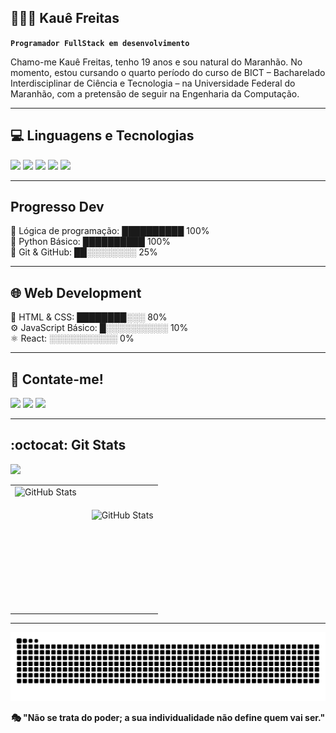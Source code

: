 ## 👨🏻‍💻​ Kauê Freitas
**`Programador FullStack em desenvolvimento`**

Chamo-me Kauê Freitas, tenho 19 anos e sou natural do Maranhão. No momento, estou cursando o quarto período do curso de BICT – Bacharelado Interdisciplinar de Ciência e Tecnologia – na Universidade Federal do Maranhão, com a pretensão de seguir na Engenharia da Computação.

---

## 💻​ Linguagens e Tecnologias​ 

<div>
    <img height="32.5px" src="https://cdn.jsdelivr.net/gh/devicons/devicon@latest/icons/html5/html5-original.svg" />
    <img height="32.5px" src="https://cdn.jsdelivr.net/gh/devicons/devicon@latest/icons/css3/css3-original.svg" />
    <img height="30px" src="https://cdn.jsdelivr.net/gh/devicons/devicon@latest/icons/javascript/javascript-original.svg" />
    <img height="37.5px" src="https://cdn.jsdelivr.net/gh/devicons/devicon@latest/icons/python/python-original.svg" />
    <img height="36px" src="https://cdn.jsdelivr.net/gh/devicons/devicon@latest/icons/cplusplus/cplusplus-original.svg" />
</div>

---

##  Progresso Dev

🧠 Lógica de programação: ██████████ 100%  
🐍 Python Básico:         ██████████ 100%  
🔧 Git & GitHub:          ██░░░░░░░░ 25%  

---

## 🌐 Web Development
 🧱 HTML & CSS:            ████████░░░ 80%  
 ⚙️ JavaScript Básico:     █░░░░░░░░░░ 10%   
 ⚛️ React:                 ░░░░░░░░░░░ 0%   

 ---
 
## 📧​ Contate-me!
<div> 
  <a href="https://instagram.com/x_kauee" target="_blank"><img src="https://img.shields.io/badge/-Instagram-%23E4405F?style=for-the-badge&logo=instagram&logoColor=white" target="_blank"></a> 
  <a href = "mailto:kauefreitas019@gmail.com"><img src="https://img.shields.io/badge/-Gmail-d00000?style=for-the-badge&logo=gmail&logoColor=white" target="_blank"></a>
  <a href="https://www.linkedin.com/in/kauê-freitas-715772349?utm_source=share&utm_campaign=share_via&utm_content=profile&utm_medium=android_app" target="_blank"><img src="https://img.shields.io/badge/-LinkedIn-%230077B5?style=for-the-badge&logo=linkedin&logoColor=white" target="_blank"></a> 
</div>

---

## :octocat: Git Stats 
![](https://komarev.com/ghpvc/?username=Nersters)
<table align="center">
 <tr>
      <td>
          <img 
    align="left" 
    alt="GitHub Stats" 
    height="200" 
    style="padding-right: 10px;" 
    src="https://github-readme-stats.vercel.app/api?username=nersters&show_icons=true&theme=tokyonight&include_all_commits=true&locale=pt-br" 
/>    
</td>     
     <td>
         <img 
    align="left" 
    alt="GitHub Stats" 
    height="125" 
    src="https://github-readme-stats.vercel.app/api/top-langs/?username=nersters&theme=tokyonight&layout=compact&custom_title=Tecnologias&langs_count=9" 
  />

</td>
 </tr>
</table>

---

![snake gif](https://github.com/nersters/nersters/blob/output/github-snake-dark.svg)

<p align="center"><b>🎭​ "Não se trata do poder; a sua individualidade não define quem vai ser." </b></p>





